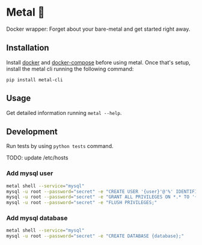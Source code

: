 # Metal 🤘

Docker wrapper: Forget about your bare-metal and get started right away.

## Installation

Install [docker](https://docs.docker.com/install/) and [docker-compose](https://docs.docker.com/compose/install/) before using metal. Once that's setup, install the metal cli running the following command:

`pip install metal-cli`

## Usage

Get detailed information running `metal --help`.

## Development

Run tests by using `python tests` command.

TODO: update /etc/hosts

### Add mysql user

```sh
metal shell --service="mysql"
mysql -u root --password="secret" -e "CREATE USER '{user}'@'%' IDENTIFIED BY '';"
mysql -u root --password="secret" -e "GRANT ALL PRIVILEGES ON *.* TO '{user}'@'%';"
mysql -u root --password="secret" -e "FLUSH PRIVILEGES;"
```

### Add mysql database

```sh
metal shell --service="mysql"
mysql -u root --password="secret" -e "CREATE DATABASE {database};"
```
